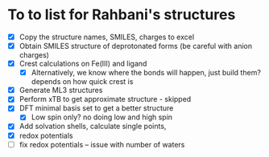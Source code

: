 # To to list for Rahbani's structures

- [x] Copy the structure names, SMILES, charges to excel
- [x] Obtain SMILES structure of deprotonated forms (be careful with anion charges)
- [x] Crest calculations on Fe(III) and ligand
  - [x] Alternatively, we know where the bonds will happen, just build them? depends on how quick crest is
- [x] Generate ML3 structures
- [x] Perform xTB to get approximate structure - skipped
- [x] DFT minimal basis set to get a better structure
  - [x] Low spin only? no doing low and high spin
- [x] Add solvation shells, calculate single points, 
- [x] redox potentials
- [ ] fix redox potentials – issue with number of waters
